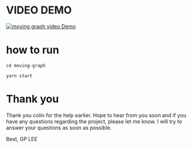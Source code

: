 
# VIDEO DEMO


[![moving graph video Demo](https://img.youtube.com/vi/XSBQxitbPEc/0.jpg)](https://www.youtube.com/watch?v=XSBQxitbPEc)




# how to run

`cd moving-graph`

`yarn start`

# Thank you

Thank you colin for the help earlier. Hope to hear from you soon and if you have any questions regarding the project, please let me know. I will try to answer your questions as soon as possible.

Best,
GP LEE


<!-- updated readme.md -->
<!-- updated -->
